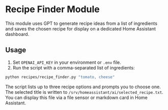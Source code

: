 # Recipe Finder Module

This module uses GPT to generate recipe ideas from a list of ingredients
and saves the chosen recipe for display on a dedicated Home Assistant dashboard.

## Usage

1. Set `OPENAI_API_KEY` in your environment or `.env` file.
2. Run the script with a comma-separated list of ingredients:

```bash
python recipes/recipe_finder.py "tomato, cheese"
```

The script lists up to three recipe options and prompts you to choose one.
The selected title is written to `/srv/homeassistant/ai/selected_recipe.txt`.
You can display this file via a file sensor or markdown card in Home Assistant.
